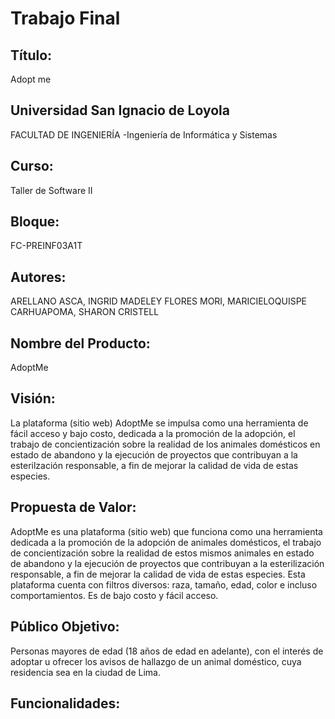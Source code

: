 # Trabajo Final
## Título:
Adopt me

## Universidad San Ignacio de Loyola
FACULTAD DE INGENIERÍA
-Ingeniería de Informática y Sistemas
## Curso:
Taller de Software II
## Bloque: 
FC-PREINF03A1T
## Autores:
ARELLANO ASCA, INGRID MADELEY
FLORES MORI, MARICIELOQUISPE 
CARHUAPOMA, SHARON CRISTELL
## Nombre del Producto:

AdoptMe

## Visión:

La plataforma (sitio web) AdoptMe se impulsa como una herramienta de fácil acceso y bajo costo, dedicada a la promoción de la adopción, el trabajo de concientización sobre la realidad de los animales domésticos en estado de abandono y la ejecución de proyectos que contribuyan a la esterilzación responsable, a fin de mejorar la calidad de vida de estas especies. 

## Propuesta de Valor:

AdoptMe es una plataforma (sitio web) que funciona como una herramienta dedicada a la promoción de la adopción de animales domésticos, el trabajo de concientización sobre la realidad de estos mismos animales en estado de abandono y la ejecución de proyectos que contribuyan a la esterilización responsable, a fin de mejorar la calidad de vida de estas especies. Esta plataforma cuenta con filtros diversos: raza, tamaño, edad, color e incluso comportamientos. Es de bajo costo y fácil acceso.

## Público Objetivo:

Personas mayores de edad (18 años de edad en adelante), con el interés de adoptar u ofrecer los avisos de hallazgo de un animal doméstico, cuya residencia sea en la ciudad de Lima. 


## Funcionalidades:
